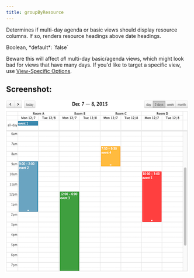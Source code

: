 ```yaml
---
title: groupByResource
---
```


Determines if multi-day agenda or basic views should display resource columns. If so, renders resource headings above date headings.

<div class='spec' markdown='1'>
Boolean, *default*: `false`
</div>

Beware this will affect *all* multi-day basic/agenda views, which might look bad for views that have many days. If you'd like to target a specific view, use [View-Specific Options](view-specific-options).


## Screenshot:

<img src='groupByResource.png' width='600' height='474' style='margin-left:-3px' alt='resources above dates' />

